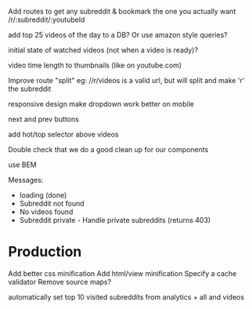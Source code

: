 Add routes to get any subreddit & bookmark the one you actually want
/r/:subreddit/:youtubeId

add top 25 videos of the day to a DB? Or use amazon style queries?

initial state of watched videos (not when a video is ready)?

video time length to thumbnails (like on youtube.com)

Improve route "split" eg: //r/videos is a valid url, but will split and make 'r' the subreddit

responsive design
make dropdown work better on mobile

next and prev buttons

add hot/top selector above videos

Double check that we do a good clean up for our components

use BEM

Messages:

- loading (done)
- Subreddit not found
- No videos found
- Subreddit private - Handle private subreddits (returns 403)

# Production
Add better css minification
Add html/view minification
Specify a cache validator
Remove source maps?

automatically set top 10 visited subreddits from analytics + all and videos
